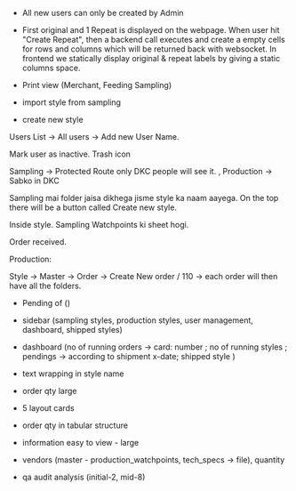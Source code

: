 - All new users can only be created by Admin 

- First original and 1 Repeat is displayed on the webpage. When user hit "Create Repeat", then a backend call executes and create a empty cells for rows and columns which will be returned back with websocket. In frontend we statically display original & repeat labels by giving a static columns space. 

- Print view (Merchant, Feeding Sampling)

- import style from sampling  

- create new style 

Users List -> All users -> Add new User  Name. 

Mark user as inactive. Trash icon

Sampling -> Protected Route only DKC people will see it. , Production -> Sabko in DKC

Sampling mai folder jaisa dikhega jisme style ka naam aayega. On the top there will be a button called Create new style. 

Inside style. Sampling Watchpoints ki sheet hogi. 

Order received. 


Production: 

Style -> Master -> Order -> Create New order / 110 -> each order will then have all the folders. 

- Pending of ()

- sidebar (sampling styles, production styles, user management, dashboard, shipped styles) 

- dashboard (no of running orders -> card: number ; no of running styles ; pendings -> according to shipment x-date; shipped style )

- text wrapping in style name 
- order qty large 
- 5 layout cards 
- order qty in tabular structure 
- information easy to view - large 

- vendors (master - production_watchpoints, tech_specs -> file), quantity 
- qa audit analysis (initial-2, mid-8) 